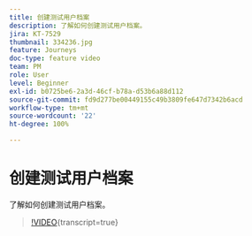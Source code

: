```yaml
---
title: 创建测试用户档案
description: 了解如何创建测试用户档案。
jira: KT-7529
thumbnail: 334236.jpg
feature: Journeys
doc-type: feature video
team: PM
role: User
level: Beginner
exl-id: b0725be6-2a3d-46cf-b78a-d53b6a88d112
source-git-commit: fd9d277be00449155c49b3809fe647d7342b6acd
workflow-type: tm+mt
source-wordcount: '22'
ht-degree: 100%

---
```


# 创建测试用户档案

了解如何创建测试用户档案。

>[!VIDEO](https://video.tv.adobe.com/v/3416329?quality=12&learn=on&captions=chi_hans){transcript=true}
